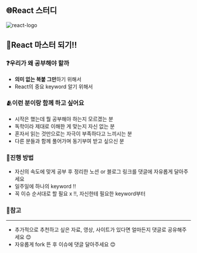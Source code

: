 ## 🌐React 스터디
![react-logo](https://user-images.githubusercontent.com/101804857/183254442-a45dc349-8169-4e48-a2d0-6eacf21bc105.png)


##  🥇React 마스터 되기!!
### ❓우리가 왜 공부해야 할까
- **의미 없는 복붙 그만**하기 위해서
- React의 중요 keyword 알기 위해서

### 🫂이런 분이랑 함께 하고 싶어요
- 시작은 했는데 뭘 공부해야 하는지 모르겠는 분
- 독학이라 제대로 이해한 게 맞는지 자신 없는 분
- 혼자서 읽는 것만으로는 자극이 부족하다고 느끼시는 분
- 다른 분들과 함께 풀어가며 동기부여 받고 싶으신 분

### 📝진행 방법
- 자신의 속도에 맞게 공부 후 정리한 노션 or 블로그 링크를 댓글에 자유롭게 달아주세요
- 일주일에 하나의 keyword !!
- 꼭 이슈 순서대로 할 필요 x !!, 자신한테 필요한 keyword부터

### 🔔참고
---
- 추가적으로 추천하고 싶은 자료, 영상, 사이트가 있다면 얼마든지 댓글로 공유해주세요 😊
- 자유롭게 fork 뜬 후 이슈에 댓글 달아주세요 😊
